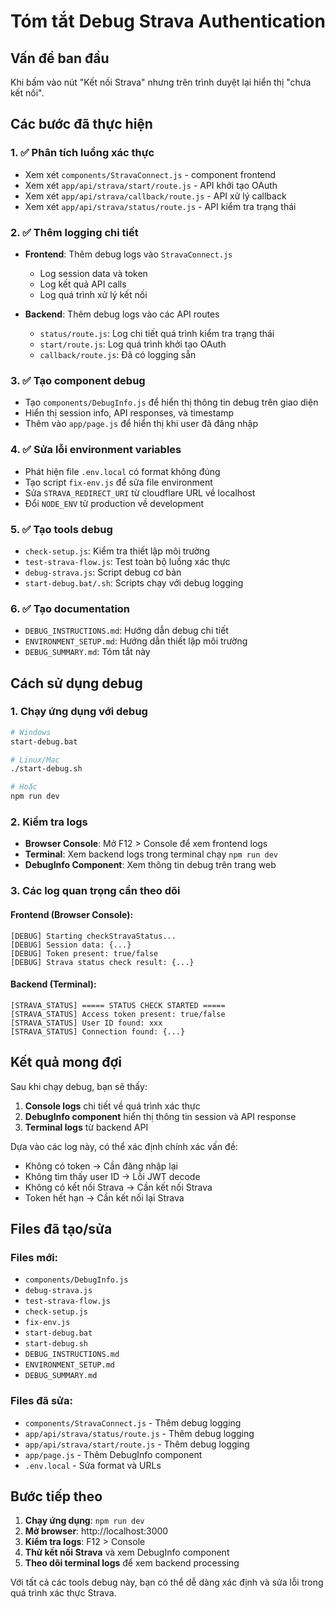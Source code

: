 # Tóm tắt Debug Strava Authentication

## Vấn đề ban đầu
Khi bấm vào nút "Kết nối Strava" nhưng trên trình duyệt lại hiển thị "chưa kết nối".

## Các bước đã thực hiện

### 1. ✅ Phân tích luồng xác thực
- Xem xét `components/StravaConnect.js` - component frontend
- Xem xét `app/api/strava/start/route.js` - API khởi tạo OAuth
- Xem xét `app/api/strava/callback/route.js` - API xử lý callback
- Xem xét `app/api/strava/status/route.js` - API kiểm tra trạng thái

### 2. ✅ Thêm logging chi tiết
- **Frontend**: Thêm debug logs vào `StravaConnect.js`
  - Log session data và token
  - Log kết quả API calls
  - Log quá trình xử lý kết nối

- **Backend**: Thêm debug logs vào các API routes
  - `status/route.js`: Log chi tiết quá trình kiểm tra trạng thái
  - `start/route.js`: Log quá trình khởi tạo OAuth
  - `callback/route.js`: Đã có logging sẵn

### 3. ✅ Tạo component debug
- Tạo `components/DebugInfo.js` để hiển thị thông tin debug trên giao diện
- Hiển thị session info, API responses, và timestamp
- Thêm vào `app/page.js` để hiển thị khi user đã đăng nhập

### 4. ✅ Sửa lỗi environment variables
- Phát hiện file `.env.local` có format không đúng
- Tạo script `fix-env.js` để sửa file environment
- Sửa `STRAVA_REDIRECT_URI` từ cloudflare URL về localhost
- Đổi `NODE_ENV` từ production về development

### 5. ✅ Tạo tools debug
- `check-setup.js`: Kiểm tra thiết lập môi trường
- `test-strava-flow.js`: Test toàn bộ luồng xác thực
- `debug-strava.js`: Script debug cơ bản
- `start-debug.bat/.sh`: Scripts chạy với debug logging

### 6. ✅ Tạo documentation
- `DEBUG_INSTRUCTIONS.md`: Hướng dẫn debug chi tiết
- `ENVIRONMENT_SETUP.md`: Hướng dẫn thiết lập môi trường
- `DEBUG_SUMMARY.md`: Tóm tắt này

## Cách sử dụng debug

### 1. Chạy ứng dụng với debug
```bash
# Windows
start-debug.bat

# Linux/Mac
./start-debug.sh

# Hoặc
npm run dev
```

### 2. Kiểm tra logs
- **Browser Console**: Mở F12 > Console để xem frontend logs
- **Terminal**: Xem backend logs trong terminal chạy `npm run dev`
- **DebugInfo Component**: Xem thông tin debug trên trang web

### 3. Các log quan trọng cần theo dõi

#### Frontend (Browser Console):
```
[DEBUG] Starting checkStravaStatus...
[DEBUG] Session data: {...}
[DEBUG] Token present: true/false
[DEBUG] Strava status check result: {...}
```

#### Backend (Terminal):
```
[STRAVA_STATUS] ===== STATUS CHECK STARTED =====
[STRAVA_STATUS] Access token present: true/false
[STRAVA_STATUS] User ID found: xxx
[STRAVA_STATUS] Connection found: {...}
```

## Kết quả mong đợi

Sau khi chạy debug, bạn sẽ thấy:
1. **Console logs** chi tiết về quá trình xác thực
2. **DebugInfo component** hiển thị thông tin session và API response
3. **Terminal logs** từ backend API

Dựa vào các log này, có thể xác định chính xác vấn đề:
- Không có token → Cần đăng nhập lại
- Không tìm thấy user ID → Lỗi JWT decode
- Không có kết nối Strava → Cần kết nối Strava
- Token hết hạn → Cần kết nối lại Strava

## Files đã tạo/sửa

### Files mới:
- `components/DebugInfo.js`
- `debug-strava.js`
- `test-strava-flow.js`
- `check-setup.js`
- `fix-env.js`
- `start-debug.bat`
- `start-debug.sh`
- `DEBUG_INSTRUCTIONS.md`
- `ENVIRONMENT_SETUP.md`
- `DEBUG_SUMMARY.md`

### Files đã sửa:
- `components/StravaConnect.js` - Thêm debug logging
- `app/api/strava/status/route.js` - Thêm debug logging
- `app/api/strava/start/route.js` - Thêm debug logging
- `app/page.js` - Thêm DebugInfo component
- `.env.local` - Sửa format và URLs

## Bước tiếp theo

1. **Chạy ứng dụng**: `npm run dev`
2. **Mở browser**: http://localhost:3000
3. **Kiểm tra logs**: F12 > Console
4. **Thử kết nối Strava** và xem DebugInfo component
5. **Theo dõi terminal logs** để xem backend processing

Với tất cả các tools debug này, bạn có thể dễ dàng xác định và sửa lỗi trong quá trình xác thực Strava.

